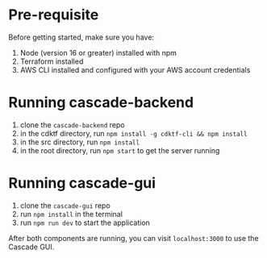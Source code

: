 # Pre-requisite
Before getting started, make sure you have:
1. Node (version 16 or greater) installed with npm
2. Terraform installed
3. AWS CLI installed and configured with your AWS account credentials

# Running cascade-backend
1. clone the `cascade-backend` repo
2. in the cdktf directory, run `npm install -g cdktf-cli && npm install`
3. in the src directory, run `npm install`
4. in the root directory, run `npm start` to get the server running

# Running cascade-gui
1. clone the `cascade-gui` repo
2. run `npm install` in the terminal
3. run `npm run dev` to start the application

After both components are running, you can visit `localhost:3000` to use the Cascade GUI.